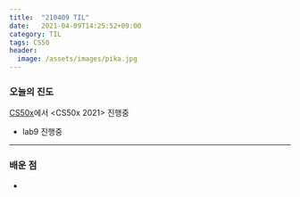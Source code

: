 ```yaml
---
title:  "210409 TIL"
date:   2021-04-09T14:25:52+09:00
category: TIL
tags: CS50
header:
  image: /assets/images/pika.jpg
---
```


<h3>오늘의 진도</h3>

[CS50x](https://cs50.harvard.edu/x/2021/)에서 <CS50x 2021> 진행중

 - lab9 진행중
 
<hr>

<h3>배운 점</h3>

 - 